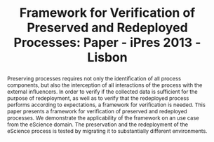 ---
abstract: Preserving processes requires not only the identification of all process
  components, but also the interception of all interactions of the process with the
  external influencers. In order to verify if the collected data is sufficient for
  the purpose of redeployment, as well as to verify that the redeployed process performs
  according to expectations, a framework for verification is needed. This paper presents
  a framework for verification of preserved and redeployed processes. We demonstrate
  the applicability of the framework on an use case from the eScience domain. The
  preservation and the redeployment of the eScience process is tested by migrating
  it to substantially different environments.
creators:
- Mayer, Rudolf
- Miksa, Tomasz
- Rauber, Andreas
- Pröll, Stefan
- Vieira, Ricardo
- Strodl, Stephan
- Barateiro, José
date: null
document_url: https://services.phaidra.univie.ac.at/api/object/o:378039/download
grand_parent: iPRES
institutions: []
keywords:
- lisbon
landing_page_url: https://phaidra.univie.ac.at/o:378039
language: eng
layout: publication
license: CC BY-SA 2.0 AT
notes_url: null
parent: iPRES 2013
presentation_url: null
size: 203026
source_name: iPRES
title: 'Framework for Verification of Preserved and Redeployed Processes: Paper -
  iPres 2013 - Lisbon'
type: paper
year: 2013
---